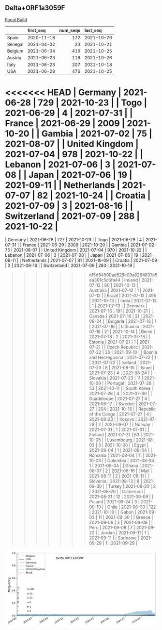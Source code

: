 

## Delta+ORF1a3059F
[Focal Build](https://nextstrain.org/groups/neherlab/ncov/Delta.ORF1a3059F?c=gt-ORF1a_3059)

|                        | first_seq   |   num_seqs | last_seq   |
|:-----------------------|:------------|-----------:|:-----------|
| Spain                  | 2020-11-18  |        172 | 2021-10-20 |
| Senegal                | 2021-04-02  |         23 | 2021-10-21 |
| Belgium                | 2021-06-04  |        416 | 2021-10-25 |
| Austria                | 2021-06-23  |        118 | 2021-10-26 |
| Italy                  | 2021-06-23  |        207 | 2021-10-18 |
| USA                    | 2021-06-28  |        476 | 2021-10-25 |
<<<<<<< HEAD
| Germany                | 2021-06-28  |        729 | 2021-10-23 |
| Togo                   | 2021-06-29  |          4 | 2021-07-31 |
| France                 | 2021-06-29  |       2009 | 2021-10-20 |
| Gambia                 | 2021-07-02  |         75 | 2021-08-07 |
| United Kingdom         | 2021-07-04  |        978 | 2021-10-22 |
| Lebanon                | 2021-07-06  |          3 | 2021-07-08 |
| Japan                  | 2021-07-06  |         19 | 2021-09-11 |
| Netherlands            | 2021-07-07  |         82 | 2021-10-24 |
| Croatia                | 2021-07-09  |          3 | 2021-08-16 |
| Switzerland            | 2021-07-09  |        288 | 2021-10-22 |
=======
| Germany                | 2021-06-28  |        727 | 2021-10-23 |
| Togo                   | 2021-06-29  |          4 | 2021-07-31 |
| France                 | 2021-06-29  |       2009 | 2021-10-20 |
| Gambia                 | 2021-07-02  |         75 | 2021-08-07 |
| United Kingdom         | 2021-07-04  |        970 | 2021-10-22 |
| Lebanon                | 2021-07-06  |          3 | 2021-07-08 |
| Japan                  | 2021-07-06  |         19 | 2021-09-11 |
| Netherlands            | 2021-07-07  |         81 | 2021-10-09 |
| Croatia                | 2021-07-09  |          3 | 2021-08-16 |
| Switzerland            | 2021-07-09  |        283 | 2021-10-19 |
>>>>>>> c15d64500ad528e09a8264837a5ea391c5c6fa44
| Ireland                | 2021-07-12  |         80 | 2021-10-13 |
| Australia              | 2021-07-12  |          1 | 2021-07-12 |
| Brazil                 | 2021-07-12  |        495 | 2021-10-13 |
| India                  | 2021-07-13  |          1 | 2021-07-13 |
| Denmark                | 2021-07-16  |        191 | 2021-10-21 |
| Canada                 | 2021-07-16  |         21 | 2021-08-24 |
| Bulgaria               | 2021-07-16  |          1 | 2021-07-16 |
| Lithuania              | 2021-07-18  |         21 | 2021-10-14 |
| Benin                  | 2021-07-18  |          2 | 2021-07-18 |
| Estonia                | 2021-07-21  |          1 | 2021-07-21 |
| Czech Republic         | 2021-07-22  |         26 | 2021-09-10 |
| Bosnia and Herzegovina | 2021-07-22  |          1 | 2021-07-22 |
| Iceland                | 2021-07-23  |          8 | 2021-08-15 |
| Israel                 | 2021-07-23  |          4 | 2021-08-24 |
| Slovakia               | 2021-07-23  |         11 | 2021-10-09 |
| Portugal               | 2021-07-26  |         53 | 2021-10-11 |
| South Korea            | 2021-07-26  |          4 | 2021-07-30 |
| Guadeloupe             | 2021-07-27  |          4 | 2021-08-17 |
| Sweden                 | 2021-07-27  |        204 | 2021-10-16 |
| Republic of the Congo  | 2021-07-27  |          4 | 2021-08-23 |
| Kosovo                 | 2021-07-28  |          2 | 2021-09-07 |
| Norway                 | 2021-07-31  |          1 | 2021-07-31 |
| Finland                | 2021-07-31  |         63 | 2021-10-05 |
| Luxembourg             | 2021-08-02  |          3 | 2021-10-06 |
| Egypt                  | 2021-08-04  |          1 | 2021-08-04 |
| Romania                | 2021-08-04  |         11 | 2021-10-08 |
| Colombia               | 2021-08-04  |          1 | 2021-08-04 |
| Ghana                  | 2021-08-07  |          2 | 2021-08-16 |
| Mali                   | 2021-08-11  |          2 | 2021-08-11 |
| Slovenia               | 2021-08-13  |          8 | 2021-09-30 |
| Turkey                 | 2021-08-20  |          2 | 2021-08-20 |
| Cameroon               | 2021-08-21  |         12 | 2021-09-09 |
| Poland                 | 2021-08-24  |          3 | 2021-09-10 |
| Chile                  | 2021-08-30  |        122 | 2021-10-18 |
| Gabon                  | 2021-09-03  |         11 | 2021-09-30 |
| Greece                 | 2021-09-06  |          3 | 2021-09-08 |
| Peru                   | 2021-09-08  |          7 | 2021-09-22 |
| Jordan                 | 2021-09-11  |          1 | 2021-09-11 |
| Suriname               | 2021-09-29  |          1 | 2021-09-29 |

![Overall trends Delta.ORF1a3059F](/overall_trends_figures/overall_trends_Delta.ORF1a3059F.png)